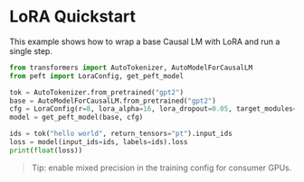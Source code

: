 # LoRA Quickstart

This example shows how to wrap a base Causal LM with LoRA and run a single step.

```python
from transformers import AutoTokenizer, AutoModelForCausalLM
from peft import LoraConfig, get_peft_model

tok = AutoTokenizer.from_pretrained("gpt2")
base = AutoModelForCausalLM.from_pretrained("gpt2")
cfg = LoraConfig(r=8, lora_alpha=16, lora_dropout=0.05, target_modules=["q_proj", "v_proj"])  # adjust to model
model = get_peft_model(base, cfg)

ids = tok("hello world", return_tensors="pt").input_ids
loss = model(input_ids=ids, labels=ids).loss
print(float(loss))
```

> Tip: enable mixed precision in the training config for consumer GPUs.
